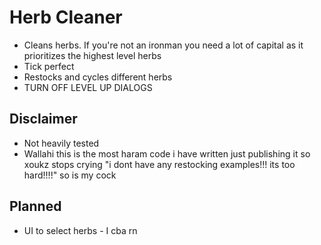 # Herb Cleaner
- Cleans herbs. If you're not an ironman you need a lot of capital as it prioritizes the highest 
  level herbs
- Tick perfect
- Restocks and cycles different herbs
- TURN OFF LEVEL UP DIALOGS


## Disclaimer
- Not heavily tested
- Wallahi this is the most haram code i have written just publishing it so xoukz stops crying
"i dont have any restocking examples!!! its too hard!!!!" so is my cock

## Planned
- UI to select herbs - I cba rn